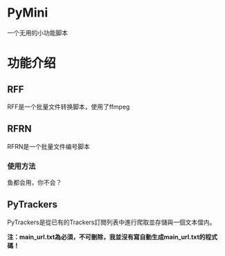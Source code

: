 # PyMini
一个无用的小功能脚本

# 功能介绍

## RFF
RFF是一个批量文件转换脚本，使用了ffmpeg

## RFRN
RFRN是一个批量文件编号脚本

### 使用方法
鱼都会用，你不会？

## PyTrackers
PyTrackers是從已有的Trackers訂閲列表中進行爬取並存儲與一個文本儅内。

**注：main_url.txt為必須，不可刪除，我並沒有寫自動生成main_url.txt的程式碼！**
